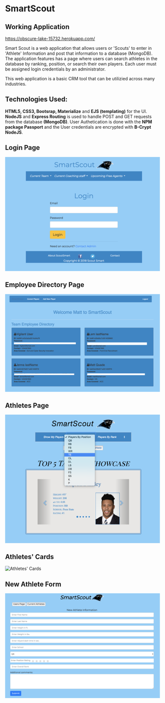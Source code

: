 
# SmartScout

## Working Application
https://obscure-lake-15732.herokuapp.com/

Smart Scout is a web application that allows users or 'Scouts' to enter in 'Athlete' Information and post that information to a database (MongoDB).  The application features has a page where users can search athletes in the database by ranking, position, or search their own players.  Each user must be assigned login credentials by an administrator.

This web application is a basic CRM tool that can be utilizied across many industries.


## Technologies Used:

**HTML5, CSS3, Bootsrap, Materialize** and **EJS (templating)** for the UI.  **NodeJS** and **Express Routing** is used to handle POST and GET requests from the database **(MongoDB)**.  User Authetication is done with the **NPM package Passport** and the User credentials are encrypted with **B-Crypt NodeJS**.

## Login Page
![Login Page](/images/loginPage.png)

## Employee Directory Page
![Employee Directory Page](/images/employeeDirectoryPage.png)

## Athletes Page
![Athletes Page](/images/athletesPage1.png)

## Athletes' Cards
![Athletes' Cards](/images/athletesCards.png)

## New Athlete Form
![New Athlete Form](/images/newAthleteForm.png)
